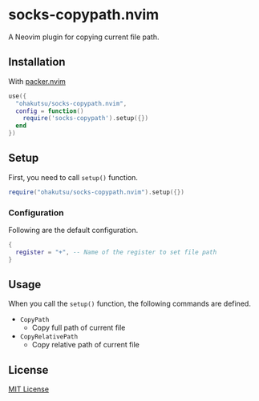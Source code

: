 # socks-copypath.nvim

A Neovim plugin for copying current file path.

## Installation

With [packer.nvim](https://github.com/wbthomason/packer.nvim)

```lua
use({
  "ohakutsu/socks-copypath.nvim",
  config = function()
    require('socks-copypath').setup({})
  end
})
```

## Setup

First, you need to call `setup()` function.

```lua
require("ohakutsu/socks-copypath.nvim").setup({})
```

### Configuration

Following are the default configuration.

```lua
{
  register = "+", -- Name of the register to set file path
}
```

## Usage

When you call the `setup()` function, the following commands are defined.

- `CopyPath`
  - Copy full path of current file
- `CopyRelativePath`
  - Copy relative path of current file

## License

[MIT License](/LICENSE)
